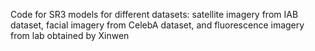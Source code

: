 Code for SR3 models for different datasets: satellite imagery from IAB dataset, facial imagery from CelebA dataset, and fluorescence imagery from lab obtained by Xinwen

